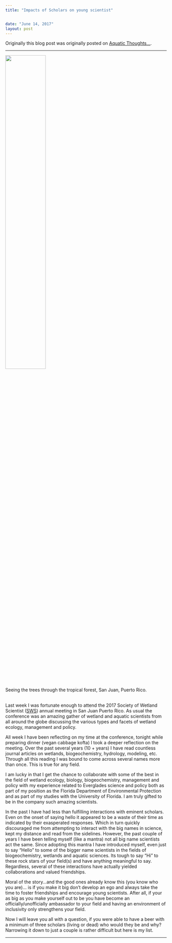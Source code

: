 ```yaml
---
title: "Impacts of Scholars on young scientist"


date: "June 14, 2017"
layout: post
---
```



<section class="main-content">
<p>Originally this blog post was originally posted on <a href="https://wetlandbiogeochem.weebly.com/aquatic-thoughts">Aquatic Thoughts…</a>.</p>
<hr />
<div class="figure">
<img src={{ site.url }}{{ site.baseurl }}\images\PuertoRico_ForestOcean.jpeg"  width="50%" align="center">
<p class="caption">
Seeing the trees through the tropical forest, San Juan, Puerto Rico.
</p>
</div>
<p><br> Last week I was fortunate enough to attend the 2017 Society of Wetland Scientist (<a href="sws.org">SWS</a>) annual meeting in San Juan Puerto Rico. As usual the conference was an amazing gather of wetland and aquatic scientists from all around the globe discussing the various types and facets of wetland ecology, management and policy.</p>
<p>All week I have been reflecting on my time at the conference, tonight while preparing dinner (vegan cabbage kofta) I took a deeper reflection on the meeting. Over the past several years (10 + years) I have read countless journal articles on wetlands, biogeochemistry, hydrology, modeling, etc. Through all this reading I was bound to come across several names more than once. This is true for any field.</p>
<p>I am lucky in that I get the chance to collaborate with some of the best in the field of wetland ecology, biology, biogeochemistry, management and policy with my experience related to Everglades science and policy both as part of my position as the Florida Department of Environmental Protection and as part of my studies with the University of Florida. I am truly gifted to be in the company such amazing scientists.</p>
<p>In the past I have had less than fulfilling interactions with eminent scholars. Even on the onset of saying hello it appeared to be a waste of their time as indicated by their exasperated responses. Which in turn quickly discouraged me from attempting to interact with the big names in science, kept my distance and read from the sidelines. However, the past couple of years I have been telling myself (like a mantra) not all big name scientists act the same. Since adopting this mantra I have introduced myself, even just to say “Hello” to some of the bigger name scientists in the fields of biogeochemistry, wetlands and aquatic sciences. Its tough to say “Hi” to these rock stars of your field(s) and have anything meaningful to say. Regardless, several of these interactions have actually yielded collaborations and valued friendships.</p>
<p>Moral of the story…and the good ones already know this (you know who you are)… is if you make it big don’t develop an ego and always take the time to foster friendships and encourage young scientists. After all, if your as big as you make yourself out to be you have become an officially/unofficially ambassador to your field and having an environment of inclusivity only strengthens your field.</p>
<p>Now I will leave you all with a question, if you were able to have a beer with a minimum of three scholars (living or dead) who would they be and why? Narrowing it down to just a couple is rather difficult but here is my list.</p>
<hr />
</section>
